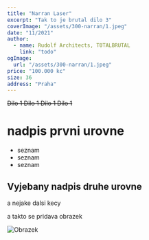 ```yaml
---
title: "Narran Laser"
excerpt: "Tak to je brutal dilo 3"
coverImage: "/assets/300-narran/1.jpeg"
date: "11/2021"
author:
  - name: Rudolf Architects, T0TALBRUTAL
    link: "todo"
ogImage:
  url: "/assets/300-narran/1.jpeg"
price: "100.000 kc"
size: 36
address: "Praha"
---
```


~~Dilo 1 Dilo 1 Dilo 1 Dilo 1~~

# nadpis prvni urovne

- seznam
- seznam
- seznam

## Vyjebany nadpis druhe urovne

a nejake dalsi kecy

a takto se pridava obrazek

![Obrazek](/assets/blog/buzikovo-dilo-1/strapon.jpeg)
